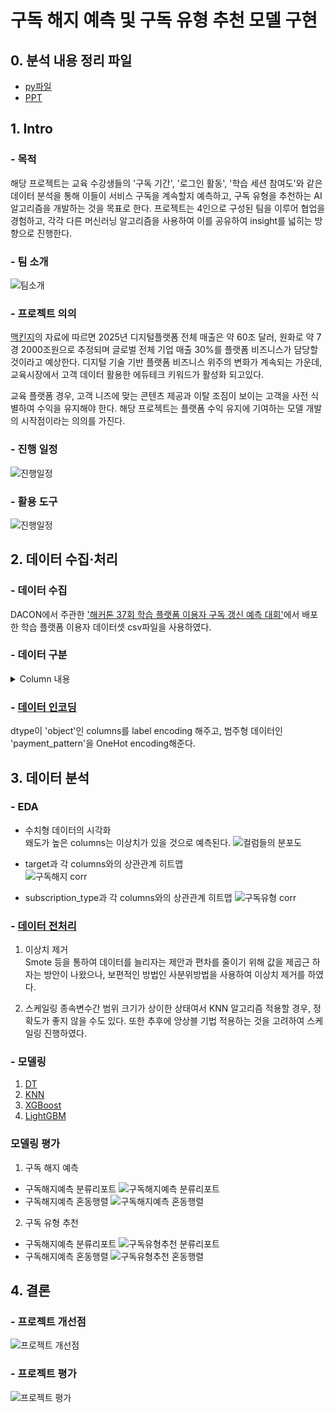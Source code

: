# 구독 해지 예측 및 구독 유형 추천 모델 구현


</details>

## 0. 분석 내용 정리 파일
- [py파일](/이지호/분석%20내용%20정리.py)
- [PPT](/PPT/Pro_Master(1).pdf)

## 1. Intro
### - 목적
해당 프로젝트는 교육 수강생들의 '구독 기간', '로그인 활동', '학습 세션 참여도'와 같은 데이터 분석을 통해 이들이 서비스 구독을 계속할지 예측하고, 구독 유형을 추천하는 AI 알고리즘을 개발하는 것을 목표로 한다. 프로젝트는 4인으로 구성된 팀을 이루어 협업을 경험하고, 각각 다른 머신러닝 알고리즘을 사용하여 이를 공유하여 insight를 넓히는 방향으로 진행한다. 

### - 팀 소개
![팀소개](/image/intro_team.JPG) 

### - 프로젝트 의의
[맥킨지](https://opentutorials.org/module/782/6083)의 자료에 따르면 2025년 디지털플랫폼 전체 매출은 약 60조 달러, 원화로 약 7경 2000조원으로 추정되며 글로벌 전체 기업 매출 30%를 플랫폼 비즈니스가 담당할 것이라고 예상한다. 디지털 기술 기반 플랫폼 비즈니스 위주의 변화가 계속되는 가운데, 교육시장에서 고객 데이터 활용한 에듀테크 키워드가 활성화 되고있다. 

교육 플랫폼 경우, 고객 니즈에 맞는 콘텐츠 제공과 이탈 조짐이 보이는 고객을 사전 식별하여 수익을 유지해야 한다. 해당 프로젝트는 플랫폼 수익 유지에 기여하는 모델 개발의 시작점이라는 의의를 가진다.

### - 진행 일정
![진행일정](/image/schedule.JPG) 

### - 활용 도구
![진행일정](/image/tools.JPG) 

## 2. 데이터 수집·처리

### - 데이터 수집
DACON에서 주관한 ['해커톤 37회 학습 플랫폼 이용자 구독 갱신 예측 대회'](https://dacon.io/competitions/official/236179/data)에서 배포한 학습 플랫폼 이용자 데이터셋 csv파일을 사용하였다.

### - 데이터 구분

<details>
<summary>Column 내용</summary>
<div markdown="1">

- user_id: 사용자의 고유 식별자  
- subscription_duration: 사용자가 서비스에 가입한 기간 (월) 
- recent_login_time: 사용자가 마지막으로 로그인한 시간 (일)  
- average_login_time: 사용자의 일반적인 로그인 시간  
- average_time_per_learning_session: 각 학습 세션에 소요된 평균 시간 (분)
- monthly_active_learning_days: 월간 활동적인 학습 일수
- total_completed_courses: 완료한 총 코스 수
- recent_learning_achievement: 최근 학습 성취도
- abandoned_learning_sessions: 중단된 학습 세션 수
- community_engagement_level: 커뮤니티 참여도
- preferred_difficulty_level: 선호하는 난이도
- subscription_type: 구독 유형
- customer_inquiry_history: 고객 문의 이력
- payment_pattern: 사용자의 지난 3개월 간의 결제 패턴을 10진수로 표현한 값.  
    7: 3개월 모두 결제함  
    6: 첫 2개월은 결제했으나 마지막 달에는 결제하지 않음  
    5: 첫 달과 마지막 달에 결제함  
    4: 첫 달에만 결제함  
    3: 마지막 2개월에 결제함  
    2: 가운데 달에만 결제함  
    1: 마지막 달에만 결제함  
    0: 3개월 동안 결제하지 않음  
- target: 사용자가 다음 달에도 구독을 계속할지 (1) 또는 취소할지 (0)를 표시
</div>
</details>  

### - [데이터 인코딩](/code/Data_Cleaning.ipynb)
dtype이 'object'인 columns를 label encoding 해주고, 범주형 데이터인 'payment_pattern'을 OneHot encoding해준다.  


## 3. 데이터 분석

### - EDA

- 수치형 데이터의 시각화  
왜도가 높은 columns는 이상치가 있을 것으로 예측된다.
![컬럼들의 분포도](/image/outlier.JPG)

- target과 각 columns와의 상관관계 히트맵  
![구독해지 corr](/image/corr_target.png)

- subscription_type과 각 columns와의 상관관계 히트맵
![구독유형 corr](/image/corr_subscription.png)



### - [데이터 전처리](/이지호/분석%20내용%20정리.py)
1) 이상치 제거  
Smote 등을 통하여 데이터를 늘리자는 제안과 편차를 줄이기 위해 값을 제곱근 하자는 방안이 나왔으나, 보편적인 방법인 사분위방법을 사용하여 이상치 제거를 하였다.  

2) 스케일링
종속변수간 범위 크기가 상이한 상태여서 KNN 알고리즘 적용할 경우, 정확도가 좋지 않을 수도 있다. 또한 추후에 앙상블 기법 적용하는 것을 고려하여 스케일링 진행하였다.

### - 모델링
1) [DT](/전원영/Decision_Tree_Plus.ipynb)
2) [KNN](/한동현/)
3) [XGBoost](/김민주/XGBoost연습ver1.ipynb)
4) [LightGBM](/이지호/LightGBM.py)

### 모델링 평가
1) 구독 해지 예측  
- 구독해지예측 분류리포트
![구독해지예측 분류리포트](/image/accuracy_target.JPG)
- 구독해지예측 혼동행렬
![구독해지예측 혼동행렬](/image/confusion_matrix_target.JPG)

2) 구독 유형 추천  
- 구독해지예측 분류리포트
![구독유형추천 분류리포트](/image/accuracy_subscription.JPG)
- 구독해지예측 혼동행렬
![구독유형추천 혼동행렬](/image/confusion_matrix_subscription.JPG)

## 4. 결론

### - 프로젝트 개선점

![프로젝트 개선점](/image/Improvements.JPG)

### - 프로젝트 평가

![프로젝트 평가](/image/evaluation.JPG)





